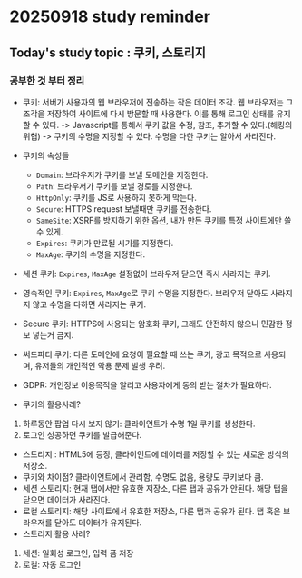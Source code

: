 # 20250918 study reminder

## Today's study topic : 쿠키, 스토리지

### 공부한 것 부터 정리

- 쿠키: 서버가 사용자의 웹 브라우저에 전송하는 작은 데이터 조각. 웹 브라우저는 그 조각을 저장하여 사이트에 다시 방문할 때 사용한다. 이를 통해 로그인 상태를 유지할 수 있다.
  -> Javascript를 통해서 쿠키 값을 수정, 참조, 추가할 수 있다.(해킹의 위협)
  -> 쿠키의 수명을 지정할 수 있다. 수명을 다한 쿠키는 알아서 사라진다.

- 쿠키의 속성들

  - `Domain`: 브라우저가 쿠키를 보낼 도메인을 지정한다.
  - `Path`: 브라우저가 쿠키를 보낼 경로를 지정한다.
  - `HttpOnly`: 쿠키를 JS로 사용하지 못하게 막는다.
  - `Secure`: HTTPS request 보낼때만 쿠키를 전송한다.
  - `SameSite`: XSRF를 방지하기 위한 옵션, 내가 만든 쿠키를 특정 사이트에만 쓸 수 있게.
  - `Expires`: 쿠키가 만료될 시기를 지정한다.
  - `MaxAge`: 쿠키의 수명을 지정한다.

- 세션 쿠키: `Expires`, `MaxAge` 설정없이 브라우저 닫으면 즉시 사라지는 쿠키.
- 영속적인 쿠키: `Expires`, `MaxAge`로 쿠키 수명을 지정한다. 브라우저 닫아도 사라지지 않고 수명을 다하면 사라지는 쿠키.
- Secure 쿠키: HTTPS에 사용되는 암호화 쿠키, 그래도 안전하지 않으니 민감한 정보 넣는거 금지.
- 써드파티 쿠키: 다른 도메인에 요청이 필요할 때 쓰는 쿠키, 광고 목적으로 사용되며, 유저들의 개인적인 악용 문제 발생 우려.
- GDPR: 개인정보 이용목적을 알리고 사용자에게 동의 받는 절차가 필요하다.
- 쿠키의 활용사례?

1. 하루동안 팝업 다시 보지 않기: 클라이언트가 수명 1일 쿠키를 생성한다.
2. 로그인 성공하면 쿠키를 발급해준다.

- 스토리지 : HTML5에 등장, 클라이언트에 데이터를 저장할 수 있는 새로운 방식의 저장소.
- 쿠키와 차이점? 클라이언트에서 관리함, 수명도 없음, 용량도 쿠키보다 큼.
- 세션 스토리지: 현재 탭에서만 유효한 저장소, 다른 탭과 공유가 안된다. 해당 탭을 닫으면 데이터가 사라진다.
- 로컬 스토리지: 해당 사이트에서 유효한 저장소, 다른 탭과 공유가 된다. 탭 혹은 브라우저를 닫아도 데이터가 유지된다.
- 스토리지 활용 사례?

1. 세션: 일회성 로그인, 입력 폼 저장
2. 로컬: 자동 로그인
